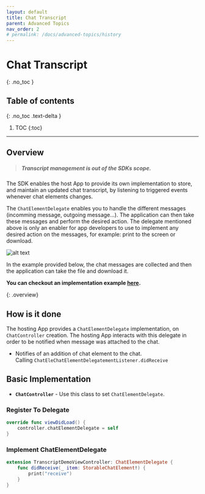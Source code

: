```yaml
---
layout: default
title: Chat Transcript
parent: Advanced Topics
nav_order: 2
# permalink: /docs/advanced-topics/history
---
```


# Chat Transcript
{: .no_toc }

## Table of contents
{: .no_toc .text-delta }

1. TOC
{:toc}

---

## Overview
> ##### Transcript management is out of the SDKs scope.  

The SDK enables the host App to provide its own implementation to store, and maintain an updated chat transcript, by listening to triggered events whenever chat elements changes.

The `ChatElementDelegate` enables you to handle the different messages (incomming message, outgoing message...).
The application can then take these messages and perform the desired action.
The delegate mentioned above is only an enabler for app developers to use to implement any desired action on the messages, for example: print to the screen or download.

![alt text](https://genesys.github.io/bold360-mobile-docs-ios/assets/images/transcript.png)

In the example provided below, the chat messages are collected and then the application can take the file and download it.

**You can checkout an implementation example [here](https://github.com/genesys/bold360-mobile-samples-ios/tree/master/TranscriptFetchSample).**

{: .overview}

## How is it done
The hosting App provides a `ChatElementDelegate` implementation, on `ChatController` creation.
The hosting App interacts with this delegate in order to be notified when message was attached to the chat.

- Notifies of an addition of chat element to the chat.  
Calling `ChatEleChatElementDelegatementListener.didReceive`

## Basic Implementation

* **`ChatController`** - Use this class to set `ChatElementDelegate`.

### Register To Delegate
```swift
override func viewDidLoad() {
    controller.chatElementDelegate = self
}
```

### Implement ChatElementDelegate
```swift
extension TranscriptDemoViewController: ChatElementDelegate {
    func didReceive(_ item: StorableChatElement!) {
        print("receive")
    }
}
```























